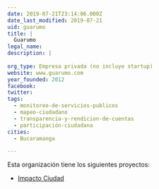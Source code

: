 ```yaml
---
date: 2019-07-21T23:14:06.000Z
date_last_modified: 2019-07-21
uid: guarumo
title: |
  Guarumo
legal_name: 
description: |
  
org_type: Empresa privada (no incluye startup)
website: www.guarumo.com
year_founded: 2012
facebook: 
twitter: 
tags:
  - monitoreo-de-servicios-publicos
  - mapeo-ciudadano
  - transparencia-y-rendicion-de-cuentas
  - participación-ciudadana
cities: 
  - Bucaramanga

---
```


Esta organización tiene los siguientes proyectos:

- [Impacto Ciudad](/proyectos/impacto-ciudad)
